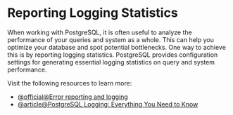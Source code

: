 # Reporting Logging Statistics

When working with PostgreSQL, it is often useful to analyze the performance of your queries and system as a whole. This can help you optimize your database and spot potential bottlenecks. One way to achieve this is by reporting logging statistics. PostgreSQL provides configuration settings for generating essential logging statistics on query and system performance.

Visit the following resources to learn more:

- [@official@Error reporting and logging](https://www.postgresql.org/docs/current/runtime-config-logging.html)
- [@article@PostgreSQL Logging: Everything You Need to Know](https://betterstack.com/community/guides/logging/how-to-start-logging-with-postgresql/)